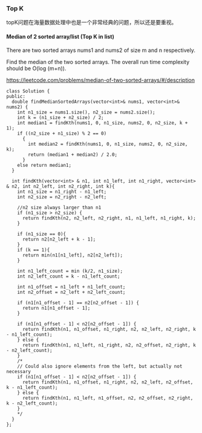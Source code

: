 ### Top K

topK问题在海量数据处理中也是一个非常经典的问题，所以还是要重视。

#### Median of 2 sorted array/list (Top K in list)


There are two sorted arrays nums1 and nums2 of size m and n respectively.

Find the median of the two sorted arrays. The overall run time complexity should be O(log (m+n)).

https://leetcode.com/problems/median-of-two-sorted-arrays/#/description

```
class Solution {
public:
  double findMedianSortedArrays(vector<int>& nums1, vector<int>& nums2) {
    int n1_size = nums1.size(), n2_size = nums2.size();
    int k = (n1_size + n2_size) / 2;
    int median1 = findKth(nums1, 0, n1_size, nums2, 0, n2_size, k + 1);
    if ((n2_size + n1_size) % 2 == 0)
      {
        int median2 = findKth(nums1, 0, n1_size, nums2, 0, n2_size, k);
        return (median1 + median2) / 2.0;
      }
    else return median1;
  }

  int findKth(vector<int> & n1, int n1_left, int n1_right, vector<int> & n2, int n2_left, int n2_right, int k){
    int n1_size = n1_right - n1_left;
    int n2_size = n2_right - n2_left;

    //n2 size always larger than n1
    if (n1_size > n2_size) {
      return findKth(n2, n2_left, n2_right, n1, n1_left, n1_right, k);
    }

    if (n1_size == 0){
      return n2[n2_left + k - 1];
    }
    if (k == 1){
      return min(n1[n1_left], n2[n2_left]);
    }

    int n1_left_count = min (k/2, n1_size);
    int n2_left_count = k - n1_left_count;

    int n1_offset = n1_left + n1_left_count;
    int n2_offset = n2_left + n2_left_count;

    if (n1[n1_offset - 1] == n2[n2_offset - 1]) {
      return n1[n1_offset - 1];
    }

    if (n1[n1_offset - 1] < n2[n2_offset - 1]) {
      return findKth(n1, n1_offset, n1_right, n2, n2_left, n2_right, k - n1_left_count);
    } else {
      return findKth(n1, n1_left, n1_right, n2, n2_offset, n2_right, k - n2_left_count);
    }
    /*
    // Could also ignore elements from the left, but actually not necessary
    if (n1[n1_offset - 1] < n2[n2_offset - 1]) {
      return findKth(n1, n1_offset, n1_right, n2, n2_left, n2_offset, k - n1_left_count);
    } else {
      return findKth(n1, n1_left, n1_offset, n2, n2_offset, n2_right, k - n2_left_count);
    }
    */
  }
};

```